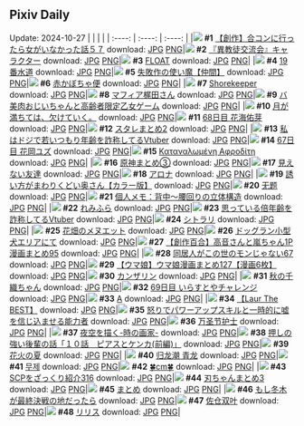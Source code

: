## Pixiv Daily
Update: 2024-10-27
|      |      |      |
| :----: | :----: | :----: |
|![](https://pixiv.microyu.workers.dev/c/240x480/img-master/img/2024/10/25/00/00/22/123642838_p0_master1200.jpg) **#1** [【創作】合コンに行ったら女がいなかった話５７](https://www.pixiv.net/artworks/123642838) download: [JPG](https://pixiv.microyu.workers.dev/img-original/img/2024/10/25/00/00/22/123642838_p0.jpg) [PNG](https://pixiv.microyu.workers.dev/img-original/img/2024/10/25/00/00/22/123642838_p0.png)|![](https://pixiv.microyu.workers.dev/c/240x480/img-master/img/2024/10/26/14/44/08/123685884_p0_master1200.jpg) **#2** [『異教徒交流会』キャラクター](https://www.pixiv.net/artworks/123685884) download: [JPG](https://pixiv.microyu.workers.dev/img-original/img/2024/10/26/14/44/08/123685884_p0.jpg) [PNG](https://pixiv.microyu.workers.dev/img-original/img/2024/10/26/14/44/08/123685884_p0.png)|![](https://pixiv.microyu.workers.dev/c/240x480/img-master/img/2024/10/25/00/12/08/123643630_p0_master1200.jpg) **#3** [FLOAT](https://www.pixiv.net/artworks/123643630) download: [JPG](https://pixiv.microyu.workers.dev/img-original/img/2024/10/25/00/12/08/123643630_p0.jpg) [PNG](https://pixiv.microyu.workers.dev/img-original/img/2024/10/25/00/12/08/123643630_p0.png)|
|![](https://pixiv.microyu.workers.dev/c/240x480/img-master/img/2024/10/25/00/25/36/123643635_p0_master1200.jpg) **#4** [19番水道](https://www.pixiv.net/artworks/123643635) download: [JPG](https://pixiv.microyu.workers.dev/img-original/img/2024/10/25/00/25/36/123643635_p0.jpg) [PNG](https://pixiv.microyu.workers.dev/img-original/img/2024/10/25/00/25/36/123643635_p0.png)|![](https://pixiv.microyu.workers.dev/c/240x480/img-master/img/2024/10/26/11/04/14/123684363_p0_master1200.jpg) **#5** [失敗作の使い魔【仲間】](https://www.pixiv.net/artworks/123684363) download: [JPG](https://pixiv.microyu.workers.dev/img-original/img/2024/10/26/11/04/14/123684363_p0.jpg) [PNG](https://pixiv.microyu.workers.dev/img-original/img/2024/10/26/11/04/14/123684363_p0.png)|![](https://pixiv.microyu.workers.dev/c/240x480/img-master/img/2024/10/25/07/30/02/123650520_p0_master1200.jpg) **#6** [赤かぼちゃ便](https://www.pixiv.net/artworks/123650520) download: [JPG](https://pixiv.microyu.workers.dev/img-original/img/2024/10/25/07/30/02/123650520_p0.jpg) [PNG](https://pixiv.microyu.workers.dev/img-original/img/2024/10/25/07/30/02/123650520_p0.png)|
|![](https://pixiv.microyu.workers.dev/c/240x480/img-master/img/2024/10/26/00/05/27/123672850_p0_master1200.jpg) **#7** [Shorekeeper](https://www.pixiv.net/artworks/123672850) download: [JPG](https://pixiv.microyu.workers.dev/img-original/img/2024/10/26/00/05/27/123672850_p0.jpg) [PNG](https://pixiv.microyu.workers.dev/img-original/img/2024/10/26/00/05/27/123672850_p0.png)|![](https://pixiv.microyu.workers.dev/c/240x480/img-master/img/2024/10/26/00/00/33/123672378_p0_master1200.jpg) **#8** [マフィア梶田さん](https://www.pixiv.net/artworks/123672378) download: [JPG](https://pixiv.microyu.workers.dev/img-original/img/2024/10/26/00/00/33/123672378_p0.jpg) [PNG](https://pixiv.microyu.workers.dev/img-original/img/2024/10/26/00/00/33/123672378_p0.png)|![](https://pixiv.microyu.workers.dev/c/240x480/img-master/img/2024/10/26/00/09/43/123673068_p0_master1200.jpg) **#9** [バ美肉おじいちゃんと高齢者限定乙女ゲーム](https://www.pixiv.net/artworks/123673068) download: [JPG](https://pixiv.microyu.workers.dev/img-original/img/2024/10/26/00/09/43/123673068_p0.jpg) [PNG](https://pixiv.microyu.workers.dev/img-original/img/2024/10/26/00/09/43/123673068_p0.png)|
|![](https://pixiv.microyu.workers.dev/c/240x480/img-master/img/2024/10/25/19/14/36/123662385_p0_master1200.jpg) **#10** [月が満ちては、欠けていく。](https://www.pixiv.net/artworks/123662385) download: [JPG](https://pixiv.microyu.workers.dev/img-original/img/2024/10/25/19/14/36/123662385_p0.jpg) [PNG](https://pixiv.microyu.workers.dev/img-original/img/2024/10/25/19/14/36/123662385_p0.png)|![](https://pixiv.microyu.workers.dev/c/240x480/img-master/img/2024/10/25/06/45/26/123649883_p0_master1200.jpg) **#11** [68日目 花海佑芽](https://www.pixiv.net/artworks/123649883) download: [JPG](https://pixiv.microyu.workers.dev/img-original/img/2024/10/25/06/45/26/123649883_p0.jpg) [PNG](https://pixiv.microyu.workers.dev/img-original/img/2024/10/25/06/45/26/123649883_p0.png)|![](https://pixiv.microyu.workers.dev/c/240x480/img-master/img/2024/10/25/13/08/17/123655284_p0_master1200.jpg) **#12** [スタレまとめ2](https://www.pixiv.net/artworks/123655284) download: [JPG](https://pixiv.microyu.workers.dev/img-original/img/2024/10/25/13/08/17/123655284_p0.jpg) [PNG](https://pixiv.microyu.workers.dev/img-original/img/2024/10/25/13/08/17/123655284_p0.png)|
|![](https://pixiv.microyu.workers.dev/c/240x480/img-master/img/2024/10/25/21/15/54/123666338_p0_master1200.jpg) **#13** [私はドジで若いつもり年齢を詐称してるVtuber](https://www.pixiv.net/artworks/123666338) download: [JPG](https://pixiv.microyu.workers.dev/img-original/img/2024/10/25/21/15/54/123666338_p0.jpg) [PNG](https://pixiv.microyu.workers.dev/img-original/img/2024/10/25/21/15/54/123666338_p0.png)|![](https://pixiv.microyu.workers.dev/c/240x480/img-master/img/2024/10/25/00/17/05/123643828_p0_master1200.jpg) **#14** [67日目 花岡ユズ](https://www.pixiv.net/artworks/123643828) download: [JPG](https://pixiv.microyu.workers.dev/img-original/img/2024/10/25/00/17/05/123643828_p0.jpg) [PNG](https://pixiv.microyu.workers.dev/img-original/img/2024/10/25/00/17/05/123643828_p0.png)|![](https://pixiv.microyu.workers.dev/c/240x480/img-master/img/2024/10/26/18/44/50/123694653_p0_master1200.jpg) **#15** [Καταναλωμένη Αφροδίτη](https://www.pixiv.net/artworks/123694653) download: [JPG](https://pixiv.microyu.workers.dev/img-original/img/2024/10/26/18/44/50/123694653_p0.jpg) [PNG](https://pixiv.microyu.workers.dev/img-original/img/2024/10/26/18/44/50/123694653_p0.png)|
|![](https://pixiv.microyu.workers.dev/c/240x480/img-master/img/2024/10/25/19/42/18/123663158_p0_master1200.jpg) **#16** [原神まとめ③](https://www.pixiv.net/artworks/123663158) download: [JPG](https://pixiv.microyu.workers.dev/img-original/img/2024/10/25/19/42/18/123663158_p0.jpg) [PNG](https://pixiv.microyu.workers.dev/img-original/img/2024/10/25/19/42/18/123663158_p0.png)|![](https://pixiv.microyu.workers.dev/c/240x480/img-master/img/2024/10/26/19/39/26/123696331_p0_master1200.jpg) **#17** [見えない友達](https://www.pixiv.net/artworks/123696331) download: [JPG](https://pixiv.microyu.workers.dev/img-original/img/2024/10/26/19/39/26/123696331_p0.jpg) [PNG](https://pixiv.microyu.workers.dev/img-original/img/2024/10/26/19/39/26/123696331_p0.png)|![](https://pixiv.microyu.workers.dev/c/240x480/img-master/img/2024/10/26/00/00/33/123672372_p0_master1200.jpg) **#18** [アロナ](https://www.pixiv.net/artworks/123672372) download: [JPG](https://pixiv.microyu.workers.dev/img-original/img/2024/10/26/00/00/33/123672372_p0.jpg) [PNG](https://pixiv.microyu.workers.dev/img-original/img/2024/10/26/00/00/33/123672372_p0.png)|
|![](https://pixiv.microyu.workers.dev/c/240x480/img-master/img/2024/10/25/00/15/40/123643767_p0_master1200.jpg) **#19** [誘い方がまわりくどい奥さん【カラー版】](https://www.pixiv.net/artworks/123643767) download: [JPG](https://pixiv.microyu.workers.dev/img-original/img/2024/10/25/00/15/40/123643767_p0.jpg) [PNG](https://pixiv.microyu.workers.dev/img-original/img/2024/10/25/00/15/40/123643767_p0.png)|![](https://pixiv.microyu.workers.dev/c/240x480/img-master/img/2024/10/25/00/00/18/123642824_p0_master1200.jpg) **#20** [无题](https://www.pixiv.net/artworks/123642824) download: [JPG](https://pixiv.microyu.workers.dev/img-original/img/2024/10/25/00/00/18/123642824_p0.jpg) [PNG](https://pixiv.microyu.workers.dev/img-original/img/2024/10/25/00/00/18/123642824_p0.png)|![](https://pixiv.microyu.workers.dev/c/240x480/img-master/img/2024/10/26/18/11/30/123693758_p0_master1200.jpg) **#21** [個人メモ：背中～腰回りの立体構造](https://www.pixiv.net/artworks/123693758) download: [JPG](https://pixiv.microyu.workers.dev/img-original/img/2024/10/26/18/11/30/123693758_p0.jpg) [PNG](https://pixiv.microyu.workers.dev/img-original/img/2024/10/26/18/11/30/123693758_p0.png)|
|![](https://pixiv.microyu.workers.dev/c/240x480/img-master/img/2024/10/26/09/58/04/123683127_p0_master1200.jpg) **#22** [れみふら](https://www.pixiv.net/artworks/123683127) download: [JPG](https://pixiv.microyu.workers.dev/img-original/img/2024/10/26/09/58/04/123683127_p0.jpg) [PNG](https://pixiv.microyu.workers.dev/img-original/img/2024/10/26/09/58/04/123683127_p0.png)|![](https://pixiv.microyu.workers.dev/c/240x480/img-master/img/2024/10/26/20/00/59/123697055_p0_master1200.jpg) **#23** [思っている倍年齢を詐称してるVtuber](https://www.pixiv.net/artworks/123697055) download: [JPG](https://pixiv.microyu.workers.dev/img-original/img/2024/10/26/20/00/59/123697055_p0.jpg) [PNG](https://pixiv.microyu.workers.dev/img-original/img/2024/10/26/20/00/59/123697055_p0.png)|![](https://pixiv.microyu.workers.dev/c/240x480/img-master/img/2024/10/25/00/40/25/123644582_p0_master1200.jpg) **#24** [シトラリ](https://www.pixiv.net/artworks/123644582) download: [JPG](https://pixiv.microyu.workers.dev/img-original/img/2024/10/25/00/40/25/123644582_p0.jpg) [PNG](https://pixiv.microyu.workers.dev/img-original/img/2024/10/25/00/40/25/123644582_p0.png)|
|![](https://pixiv.microyu.workers.dev/c/240x480/img-master/img/2024/10/25/18/48/50/123661548_p0_master1200.jpg) **#25** [花畑のメヌエット](https://www.pixiv.net/artworks/123661548) download: [JPG](https://pixiv.microyu.workers.dev/img-original/img/2024/10/25/18/48/50/123661548_p0.jpg) [PNG](https://pixiv.microyu.workers.dev/img-original/img/2024/10/25/18/48/50/123661548_p0.png)|![](https://pixiv.microyu.workers.dev/c/240x480/img-master/img/2024/10/25/07/04/57/123650184_p0_master1200.jpg) **#26** [ドッグラン小型犬エリアにて](https://www.pixiv.net/artworks/123650184) download: [JPG](https://pixiv.microyu.workers.dev/img-original/img/2024/10/25/07/04/57/123650184_p0.jpg) [PNG](https://pixiv.microyu.workers.dev/img-original/img/2024/10/25/07/04/57/123650184_p0.png)|![](https://pixiv.microyu.workers.dev/c/240x480/img-master/img/2024/10/26/00/02/34/123672635_p0_master1200.jpg) **#27** [【創作百合】高音さんと嵐ちゃん1P漫画まとめ95](https://www.pixiv.net/artworks/123672635) download: [JPG](https://pixiv.microyu.workers.dev/img-original/img/2024/10/26/00/02/34/123672635_p0.jpg) [PNG](https://pixiv.microyu.workers.dev/img-original/img/2024/10/26/00/02/34/123672635_p0.png)|
|![](https://pixiv.microyu.workers.dev/c/240x480/img-master/img/2024/10/26/17/08/14/123691934_p0_master1200.jpg) **#28** [同居人がこの世のモンじゃない67](https://www.pixiv.net/artworks/123691934) download: [JPG](https://pixiv.microyu.workers.dev/img-original/img/2024/10/26/17/08/14/123691934_p0.jpg) [PNG](https://pixiv.microyu.workers.dev/img-original/img/2024/10/26/17/08/14/123691934_p0.png)|![](https://pixiv.microyu.workers.dev/c/240x480/img-master/img/2024/10/25/00/02/31/123643127_p0_master1200.jpg) **#29** [【ウマ娘】ウマ娘漫画まとめ127【漫画6枚】](https://www.pixiv.net/artworks/123643127) download: [JPG](https://pixiv.microyu.workers.dev/img-original/img/2024/10/25/00/02/31/123643127_p0.jpg) [PNG](https://pixiv.microyu.workers.dev/img-original/img/2024/10/25/00/02/31/123643127_p0.png)|![](https://pixiv.microyu.workers.dev/c/240x480/img-master/img/2024/10/26/00/00/30/123672358_p0_master1200.jpg) **#30** [カンザリン](https://www.pixiv.net/artworks/123672358) download: [JPG](https://pixiv.microyu.workers.dev/img-original/img/2024/10/26/00/00/30/123672358_p0.jpg) [PNG](https://pixiv.microyu.workers.dev/img-original/img/2024/10/26/00/00/30/123672358_p0.png)|
|![](https://pixiv.microyu.workers.dev/c/240x480/img-master/img/2024/10/25/20/34/13/123664815_p0_master1200.jpg) **#31** [秋の千織ちゃん](https://www.pixiv.net/artworks/123664815) download: [JPG](https://pixiv.microyu.workers.dev/img-original/img/2024/10/25/20/34/13/123664815_p0.jpg) [PNG](https://pixiv.microyu.workers.dev/img-original/img/2024/10/25/20/34/13/123664815_p0.png)|![](https://pixiv.microyu.workers.dev/c/240x480/img-master/img/2024/10/26/07/17/04/123680570_p0_master1200.jpg) **#32** [69日目 いらすとやチャレンジ](https://www.pixiv.net/artworks/123680570) download: [JPG](https://pixiv.microyu.workers.dev/img-original/img/2024/10/26/07/17/04/123680570_p0.jpg) [PNG](https://pixiv.microyu.workers.dev/img-original/img/2024/10/26/07/17/04/123680570_p0.png)|![](https://pixiv.microyu.workers.dev/c/240x480/img-master/img/2024/10/26/11/42/43/123685127_p0_master1200.jpg) **#33** [A](https://www.pixiv.net/artworks/123685127) download: [JPG](https://pixiv.microyu.workers.dev/img-original/img/2024/10/26/11/42/43/123685127_p0.jpg) [PNG](https://pixiv.microyu.workers.dev/img-original/img/2024/10/26/11/42/43/123685127_p0.png)|
|![](https://pixiv.microyu.workers.dev/c/240x480/img-master/img/2024/10/26/20/17/12/123697610_p0_master1200.jpg) **#34** [【Laur The BEST】](https://www.pixiv.net/artworks/123697610) download: [JPG](https://pixiv.microyu.workers.dev/img-original/img/2024/10/26/20/17/12/123697610_p0.jpg) [PNG](https://pixiv.microyu.workers.dev/img-original/img/2024/10/26/20/17/12/123697610_p0.png)|![](https://pixiv.microyu.workers.dev/c/240x480/img-master/img/2024/10/25/05/40/22/123649143_p0_master1200.jpg) **#35** [怒りでパワーアップスキルと一時的に嘘を信じ込ませる能力者](https://www.pixiv.net/artworks/123649143) download: [JPG](https://pixiv.microyu.workers.dev/img-original/img/2024/10/25/05/40/22/123649143_p0.jpg) [PNG](https://pixiv.microyu.workers.dev/img-original/img/2024/10/25/05/40/22/123649143_p0.png)|![](https://pixiv.microyu.workers.dev/c/240x480/img-master/img/2024/10/26/21/05/16/123699316_p0_master1200.jpg) **#36** [万圣节护士](https://www.pixiv.net/artworks/123699316) download: [JPG](https://pixiv.microyu.workers.dev/img-original/img/2024/10/26/21/05/16/123699316_p0.jpg) [PNG](https://pixiv.microyu.workers.dev/img-original/img/2024/10/26/21/05/16/123699316_p0.png)|
|![](https://pixiv.microyu.workers.dev/c/240x480/img-master/img/2024/10/25/19/27/39/123662751_p0_master1200.jpg) **#37** [夜空を描く-時の画家-](https://www.pixiv.net/artworks/123662751) download: [JPG](https://pixiv.microyu.workers.dev/img-original/img/2024/10/25/19/27/39/123662751_p0.jpg) [PNG](https://pixiv.microyu.workers.dev/img-original/img/2024/10/25/19/27/39/123662751_p0.png)|![](https://pixiv.microyu.workers.dev/c/240x480/img-master/img/2024/10/26/00/03/36/123672712_p0_master1200.jpg) **#38** [押しの強い後輩の話「１０話　ピアスとケンカ(前編)」](https://www.pixiv.net/artworks/123672712) download: [JPG](https://pixiv.microyu.workers.dev/img-original/img/2024/10/26/00/03/36/123672712_p0.jpg) [PNG](https://pixiv.microyu.workers.dev/img-original/img/2024/10/26/00/03/36/123672712_p0.png)|![](https://pixiv.microyu.workers.dev/c/240x480/img-master/img/2024/10/26/19/19/56/123695726_p0_master1200.jpg) **#39** [花火の夏](https://www.pixiv.net/artworks/123695726) download: [JPG](https://pixiv.microyu.workers.dev/img-original/img/2024/10/26/19/19/56/123695726_p0.jpg) [PNG](https://pixiv.microyu.workers.dev/img-original/img/2024/10/26/19/19/56/123695726_p0.png)|
|![](https://pixiv.microyu.workers.dev/c/240x480/img-master/img/2024/10/25/17/48/19/123659909_p0_master1200.jpg) **#40** [归龙潮 青龙](https://www.pixiv.net/artworks/123659909) download: [JPG](https://pixiv.microyu.workers.dev/img-original/img/2024/10/25/17/48/19/123659909_p0.jpg) [PNG](https://pixiv.microyu.workers.dev/img-original/img/2024/10/25/17/48/19/123659909_p0.png)|![](https://pixiv.microyu.workers.dev/c/240x480/img-master/img/2024/10/25/00/00/19/123642827_p0_master1200.jpg) **#41** [무제](https://www.pixiv.net/artworks/123642827) download: [JPG](https://pixiv.microyu.workers.dev/img-original/img/2024/10/25/00/00/19/123642827_p0.jpg) [PNG](https://pixiv.microyu.workers.dev/img-original/img/2024/10/25/00/00/19/123642827_p0.png)|![](https://pixiv.microyu.workers.dev/c/240x480/img-master/img/2024/10/25/20/41/53/123665037_p0_master1200.jpg) **#42** [🍀cm🍀](https://www.pixiv.net/artworks/123665037) download: [JPG](https://pixiv.microyu.workers.dev/img-original/img/2024/10/25/20/41/53/123665037_p0.jpg) [PNG](https://pixiv.microyu.workers.dev/img-original/img/2024/10/25/20/41/53/123665037_p0.png)|
|![](https://pixiv.microyu.workers.dev/c/240x480/img-master/img/2024/10/26/21/00/24/123699109_p0_master1200.jpg) **#43** [SCPをざっくり紹介316](https://www.pixiv.net/artworks/123699109) download: [JPG](https://pixiv.microyu.workers.dev/img-original/img/2024/10/26/21/00/24/123699109_p0.jpg) [PNG](https://pixiv.microyu.workers.dev/img-original/img/2024/10/26/21/00/24/123699109_p0.png)|![](https://pixiv.microyu.workers.dev/c/240x480/img-master/img/2024/10/26/08/07/27/123681360_p0_master1200.jpg) **#44** [刃ちゃんまとめ3](https://www.pixiv.net/artworks/123681360) download: [JPG](https://pixiv.microyu.workers.dev/img-original/img/2024/10/26/08/07/27/123681360_p0.jpg) [PNG](https://pixiv.microyu.workers.dev/img-original/img/2024/10/26/08/07/27/123681360_p0.png)|![](https://pixiv.microyu.workers.dev/c/240x480/img-master/img/2024/10/26/10/42/30/123683917_p0_master1200.jpg) **#45** [まとめ](https://www.pixiv.net/artworks/123683917) download: [JPG](https://pixiv.microyu.workers.dev/img-original/img/2024/10/26/10/42/30/123683917_p0.jpg) [PNG](https://pixiv.microyu.workers.dev/img-original/img/2024/10/26/10/42/30/123683917_p0.png)|
|![](https://pixiv.microyu.workers.dev/c/240x480/img-master/img/2024/10/25/23/48/29/123671835_p0_master1200.jpg) **#46** [もし冬木が最終決戦の地だったら](https://www.pixiv.net/artworks/123671835) download: [JPG](https://pixiv.microyu.workers.dev/img-original/img/2024/10/25/23/48/29/123671835_p0.jpg) [PNG](https://pixiv.microyu.workers.dev/img-original/img/2024/10/25/23/48/29/123671835_p0.png)|![](https://pixiv.microyu.workers.dev/c/240x480/img-master/img/2024/10/25/13/02/54/123655199_p0_master1200.jpg) **#47** [佐仓双叶](https://www.pixiv.net/artworks/123655199) download: [JPG](https://pixiv.microyu.workers.dev/img-original/img/2024/10/25/13/02/54/123655199_p0.jpg) [PNG](https://pixiv.microyu.workers.dev/img-original/img/2024/10/25/13/02/54/123655199_p0.png)|![](https://pixiv.microyu.workers.dev/c/240x480/img-master/img/2024/10/26/02/33/33/123676905_p0_master1200.jpg) **#48** [リリス](https://www.pixiv.net/artworks/123676905) download: [JPG](https://pixiv.microyu.workers.dev/img-original/img/2024/10/26/02/33/33/123676905_p0.jpg) [PNG](https://pixiv.microyu.workers.dev/img-original/img/2024/10/26/02/33/33/123676905_p0.png)|
